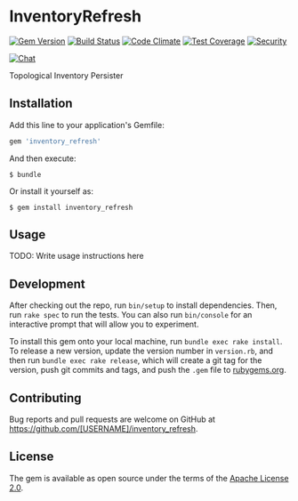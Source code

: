 # InventoryRefresh

[![Gem Version](https://badge.fury.io/rb/inventory_refresh.svg)](http://badge.fury.io/rb/inventory_refresh)
[![Build Status](https://travis-ci.org/ManageIQ/inventory_refresh.svg)](https://travis-ci.org/ManageIQ/inventory_refresh)
[![Code Climate](https://codeclimate.com/github/ManageIQ/inventory_refresh.svg)](https://codeclimate.com/github/ManageIQ/inventory_refresh)
[![Test Coverage](https://codeclimate.com/github/ManageIQ/inventory_refresh/badges/coverage.svg)](https://codeclimate.com/github/ManageIQ/inventory_refresh/coverage)
[![Security](https://hakiri.io/github/ManageIQ/inventory_refresh/master.svg)](https://hakiri.io/github/ManageIQ/inventory_refresh/master)

[![Chat](https://badges.gitter.im/Join%20Chat.svg)](https://gitter.im/ManageIQ/manageiq/providers?utm_source=badge&utm_medium=badge&utm_campaign=pr-badge&utm_content=badge)

Topological Inventory Persister

## Installation

Add this line to your application's Gemfile:

```ruby
gem 'inventory_refresh'
```

And then execute:

    $ bundle

Or install it yourself as:

    $ gem install inventory_refresh

## Usage

TODO: Write usage instructions here

## Development

After checking out the repo, run `bin/setup` to install dependencies. Then, run `rake spec` to run the tests. You can also run `bin/console` for an interactive prompt that will allow you to experiment.

To install this gem onto your local machine, run `bundle exec rake install`. To release a new version, update the version number in `version.rb`, and then run `bundle exec rake release`, which will create a git tag for the version, push git commits and tags, and push the `.gem` file to [rubygems.org](https://rubygems.org).

## Contributing

Bug reports and pull requests are welcome on GitHub at https://github.com/[USERNAME]/inventory_refresh.

## License

The gem is available as open source under the terms of the [Apache License 2.0](LICENSE).
